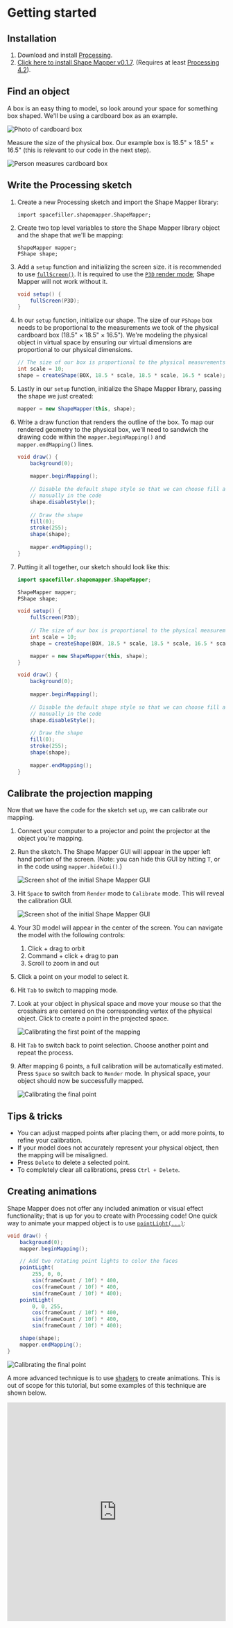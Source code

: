 # Getting started

## Installation

1. Download and install [Processing](https://processing.org/).
2. [Click here to install Shape Mapper v0.1.7](pde://github.com/alexdmiller/shape-mapper/releases/download/v0.1.7/shapemapper.pdex). (Requires at least [Processing 4.2](processing.org/)).

## Find an object

A box is an easy thing to model, so look around your space for something box shaped. We'll be using a cardboard box as an example.

![Photo of cardboard box](images/getting-started-1.jpg)

Measure the size of the physical box. Our example box is 18.5" × 18.5" × 16.5" (this is relevant to our code in the next step).

![Person measures cardboard box](images/getting-started-2.jpg)

## Write the Processing sketch

1.  Create a new Processing sketch and import the Shape Mapper library:

    ```
    import spacefiller.shapemapper.ShapeMapper;
    ```

2.  Create two top level variables to store the Shape Mapper library object and the shape that we'll be mapping:

    ```
    ShapeMapper mapper;
    PShape shape;
    ```

3.  Add a `setup` function and initializing the screen size. it is recommended to use [`fullScreen()`](https://processing.org/reference/fullScreen_.html). It is required to use the [`P3D` render mode](https://processing.org/tutorials/p3d); Shape Mapper will not work without it.

    ``` java
    void setup() {
        fullScreen(P3D);
    }
    ```

4.  In our `setup` function, initialize our shape. The size of our `PShape` box needs to be proportional to the measurements we took of the physical cardboard box (18.5" × 18.5" × 16.5"). We're modeling the physical object in virtual space by ensuring our virtual dimensions are proportional to our physical dimensions.

    ``` java
    // The size of our box is proportional to the physical measurements we made
    int scale = 10;
    shape = createShape(BOX, 18.5 * scale, 18.5 * scale, 16.5 * scale);
    ```

5.  Lastly in our `setup` function, initialize the Shape Mapper library, passing the shape we just created:

    ``` java
    mapper = new ShapeMapper(this, shape);
    ```

6.  Write a draw function that renders the outline of the box. To map our rendered geometry to the physical box, we'll need to sandwich the drawing code within the `mapper.beginMapping()` and `mapper.endMapping()` lines.

    ``` java
    void draw() {
        background(0);
        
        mapper.beginMapping();
        
        // Disable the default shape style so that we can choose fill and stroke
        // manually in the code
        shape.disableStyle();
        
        // Draw the shape
        fill(0);
        stroke(255);
        shape(shape);
        
        mapper.endMapping();
    }
    ```

7.  Putting it all together, our sketch should look like this:

    ``` java
    import spacefiller.shapemapper.ShapeMapper;

    ShapeMapper mapper;
    PShape shape;

    void setup() {
        fullScreen(P3D);
        
        // The size of our box is proportional to the physical measurements we made
        int scale = 10;
        shape = createShape(BOX, 18.5 * scale, 18.5 * scale, 16.5 * scale);

        mapper = new ShapeMapper(this, shape);
    }

    void draw() {
        background(0);
        
        mapper.beginMapping();
        
        // Disable the default shape style so that we can choose fill and stroke
        // manually in the code
        shape.disableStyle();
        
        // Draw the shape
        fill(0);
        stroke(255);
        shape(shape);
        
        mapper.endMapping();
    }
    ```

## Calibrate the projection mapping

Now that we have the code for the sketch set up, we can calibrate our mapping.

1.  Connect your computer to a projector and point the projector at the object you're mapping.
2.  Run the sketch. The Shape Mapper GUI will appear in the upper left hand portion of the screen. (Note: you can hide this GUI by hitting `T`, or in the code using `mapper.hideGui()`.)

    ![Screen shot of the initial Shape Mapper GUI](images/getting-started-3.png)

3.  Hit `Space` to switch from `Render` mode to `Calibrate` mode. This will reveal the calibration GUI.

    ![Screen shot of the initial Shape Mapper GUI](images/getting-started-4.png)

4.  Your 3D model will appear in the center of the screen. You can navigate the model with the following controls:
    1.  Click + drag to orbit
    2.  Command + click + drag to pan
    3.  Scroll to zoom in and out
5.  Click a point on your model to select it.
6.  Hit `Tab` to switch to mapping mode.
7.  Look at your object in physical space and move your mouse so that the crosshairs are centered on the corresponding vertex of the physical object. Click to create a point in the projected space.

    ![Calibrating the first point of the mapping](images/getting-started-5.gif)

8.  Hit `Tab` to switch back to point selection. Choose another point and repeat the process.
9.  After mapping 6 points, a full calibration will be automatically estimated. Press `Space` so switch back to `Render` mode. In physical space, your object should now be successfully mapped.

    ![Calibrating the final point](images/getting-started-6.gif)

## Tips & tricks

- You can adjust mapped points after placing them, or add more points, to refine your calibration.
- If your model does not accurately represent your physical object, then the mapping will be misaligned.
- Press `Delete` to delete a selected point.
- To completely clear all calibrations, press `Ctrl + Delete`.

## Creating animations

Shape Mapper does not offer any included animation or visual effect functionality; that is up for you to create with Processing code! One quick way to animate your mapped object is to use [`pointLight(...)`](https://processing.org/reference/pointLight_.html):

``` java
void draw() {
    background(0);
    mapper.beginMapping();

    // Add two rotating point lights to color the faces
    pointLight(
        255, 0, 0,
        sin(frameCount / 10f) * 400,
        cos(frameCount / 10f) * 400,
        sin(frameCount / 10f) * 400);
    pointLight(
        0, 0, 255,
        cos(frameCount / 10f) * 400,
        sin(frameCount / 10f) * 400,
        sin(frameCount / 10f) * 400);

    shape(shape);
    mapper.endMapping();
}
```

![Calibrating the final point](images/getting-started-7.gif)

A more advanced technique is to use [shaders](https://processing.org/reference/PShader.html) to create animations. This is out of scope for this tutorial, but some examples of this technique are shown below.

<div style="padding:100% 0 0 0;position:relative;"><iframe src="https://player.vimeo.com/video/1044018259?badge=0&amp;autopause=0&amp;player_id=0&amp;app_id=58479" frameborder="0" allow="autoplay; fullscreen; picture-in-picture; clipboard-write" style="position:absolute;top:0;left:0;width:100%;height:100%;" title="Cardboard box projection mapping"></iframe></div><script src="https://player.vimeo.com/api/player.js"></script>